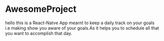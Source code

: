# AwesomeProject
hello this is a React-Natve App mearnt to keep a daily track on your goals i.e making show you aware of your goals.As it helps you to schedule all that you want to accomplish that day.
